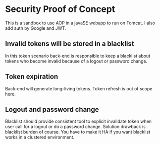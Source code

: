 # Security Proof of Concept
This is a sandbox to use AOP in a javaSE webapp to run on Tomcat. I also add auth by Google and JWT.

## Invalid tokens will be stored in a blacklist
In this token scenario back-end is responsible to keep a blacklist about tokens who become invalid because of a logout or password change.

## Token expiration
Back-end will generate long-living tokens. Token refresh is out of scope here.

## Logout and password change
Blacklist should provide consistent tool to explicit invalidate token when user call for a logout or do a password change. Solution drawback is blacklist burden of course. You have to make it HA if you want blacklist works in a clustered environment.